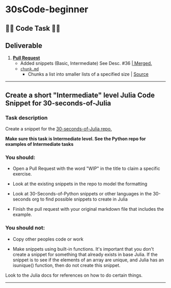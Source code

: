 # 30sCode-beginner

## 👨‍💻  Code Task 👨‍💻

## Deliverable

1. [**Pull Request**](https://github.com/30-seconds/30-seconds-of-julia/pull/36)
   - Added snippets (Basic, Intermediate) See Desc. #36 [| Merged.](https://github.com/30-seconds/30-seconds-of-julia/commit/cbf1b207ed13b4c9e3eec980d46c2770cd6899fb) 
   - [`chunk.md`](./chunk.md)
     - Chunks a list into smaller lists of a specified size | [Source](https://github.com/30-seconds/30-seconds-of-python/blob/master/snippets/chunk.md)

<hr>

## Create a short "Intermediate" level Julia Code Snippet for 30-seconds-of-Julia

### Task description

Create a snippet for the [30-seconds-of-Julia repo.](https://github.com/30-seconds/30-seconds-of-julia)

**Make sure this task is Intermediate level. See the Python repo for examples of Intermediate tasks**

### You should:

- Open a Pull Request with the word "WIP" in the title to claim a specific exercise.

- Look at the existing snippets in the repo to model the formatting

- Look at 30-Seconds-of-Python snippets or other languages in the 30-seconds org to find possible snippets to create in Julia

- Finish the pull request with your original markdown file that includes the example.

### You should not:

- Copy other peoples code or work

- Make snippets using built-in functions. It's important that you don't create a snippet for something that already exists in base Julia. If the snippet is to see if the elements of an array are unique, and Julia has an isunique() function, then do not create this snippet.

Look to the Julia docs for references on how to do certain things.

<hr>